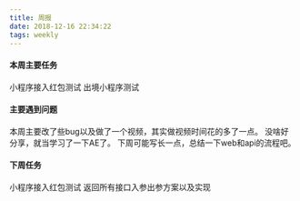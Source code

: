 ```yaml
---
title: 周报
date: 2018-12-16 22:34:22
tags: weekly
---
```


#### 本周主要任务

小程序接入红包测试
出境小程序测试

#### 主要遇到问题

本周主要改了些bug以及做了一个视频，其实做视频时间花的多了一点。
没啥好分享，就当学习了一下AE了。
下周可能写长一点，总结一下web和api的流程吧。

#### 下周任务

小程序接入红包测试
返回所有接口入参出参方案以及实现
